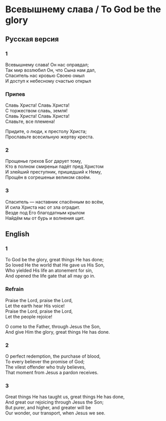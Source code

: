 # Всевышнему слава / To God be the glory
## Русская версия  

### 1
Всевышнему слава! Он нас оправдал;  
Так мир возлюбил Он, что Сына нам дал,  
Спаситель нас кровью Своею омыл  
И доступ к небесному счастью открыл  

### Припев  
Славь Христа! Славь Христа!  
С торжеством славь, земля!  
Славь Христа! Славь Христа!  
Славьте, все племена!  

Придите, о люди, к престолу Христа;  
Прославьте всесильную жертву креста.  

### 2  
Прощенье грехов Бог дарует тому,  
Кто в полном смиреньи падёт пред Христом  
И злейший преступник, пришедший к Нему,  
Прощён в согрешеньи великом своём.  

### 3  
Спаситель — наставник спасённым во всём,  
И сила Христа нас от зла оградит.  
Везде под Его благодатным крылом  
Найдём мы от бурь и волнения щит.  

## English  

### 1
To God be the glory, great things He has done;  
So loved He the world that He gave us His Son,  
Who yielded His life an atonement for sin,  
And opened the life gate that all may go in.  

### Refrain  
Praise the Lord, praise the Lord,  
Let the earth hear His voice!  
Praise the Lord, praise the Lord,  
Let the people rejoice!  

O come to the Father, through Jesus the Son,  
And give Him the glory, great things He has done.  

### 2  
O perfect redemption, the purchase of blood,  
To every believer the promise of God;  
The vilest offender who truly believes,  
That moment from Jesus a pardon receives.  

### 3  
Great things He has taught us, great things He has done,  
And great our rejoicing through Jesus the Son;  
But purer, and higher, and greater will be  
Our wonder, our transport, when Jesus we see.
